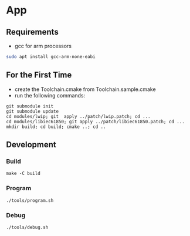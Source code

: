 # App

## Requirements
- gcc for arm processors
``` sh
sudo apt install gcc-arm-none-eabi
```

## For the First Time
- create the Toolchain.cmake from Toolchain.sample.cmake
- run the following commands:
```
git submodule init
git submodule update
cd modules/lwip; git  apply ../patch/lwip.patch; cd ...
cd modules/libiec61850; git apply ../patch/libiec61850.patch; cd ...
mkdir build; cd build; cmake ..; cd ..
```

## Development
### Build
```
make -C build
```

### Program
```
./tools/program.sh
```

### Debug
```
./tools/debug.sh
```
